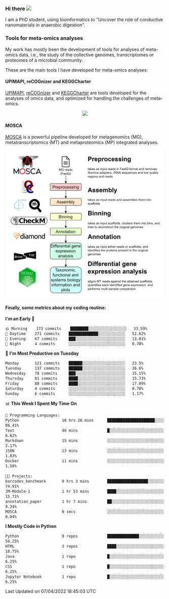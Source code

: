 ### Hi there <img src="https://media.giphy.com/media/hvRJCLFzcasrR4ia7z/giphy.gif" width="25px">

I am a PhD student, using bioinformatics to "Uncover the role of conductive nanomaterials in anaerobic digestion".

### Tools for meta-omics analyses

My work has mostly been the development of tools for analyses of meta-omics data, i.e., the study of the collective genomes, transcriptomes or proteomes of a microbial community.

These are the main tools I have developed for meta-omics analyses:

#### UPIMAPI, reCOGnizer and KEGGCharter

[UPIMAPI](https://github.com/iquasere/UPIMAPI), [reCOGnizer](https://github.com/iquasere/reCOGnizer) and [KEGGCharter](https://github.com/iquasere/KEGGCharter) are tools developed for the analyses of omics data, and optimized for handling the challenges of meta-omics.

<p align="center">
    <img src="assets/annotation_paper.png">
</p>

#### MOSCA

[MOSCA](https://github.com/iquasere/MOSCA) is a powerful pipeline developed for metagenomics (MG), metatranscriptomics (MT) and metaproteomics (MP) integrated analyses.

<p align="center">
    <img src="assets/mosca_workflow.png" align="center" width="700">
</p>


#### Finally, some metrics about my coding routine:

<!--START_SECTION:waka-->
**I'm an Early 🐤** 

```text
🌞 Morning    173 commits    ████████░░░░░░░░░░░░░░░░░   33.59% 
🌆 Daytime    271 commits    █████████████░░░░░░░░░░░░   52.62% 
🌃 Evening    67 commits     ███░░░░░░░░░░░░░░░░░░░░░░   13.01% 
🌙 Night      4 commits      ░░░░░░░░░░░░░░░░░░░░░░░░░   0.78%

```
📅 **I'm Most Productive on Tuesday** 

```text
Monday       121 commits    ██████░░░░░░░░░░░░░░░░░░░   23.5% 
Tuesday      137 commits    ██████░░░░░░░░░░░░░░░░░░░   26.6% 
Wednesday    78 commits     ███░░░░░░░░░░░░░░░░░░░░░░   15.15% 
Thursday     81 commits     ████░░░░░░░░░░░░░░░░░░░░░   15.73% 
Friday       88 commits     ████░░░░░░░░░░░░░░░░░░░░░   17.09% 
Saturday     4 commits      ░░░░░░░░░░░░░░░░░░░░░░░░░   0.78% 
Sunday       6 commits      ░░░░░░░░░░░░░░░░░░░░░░░░░   1.17%

```


📊 **This Week I Spent My Time On** 

```text
💬 Programming Languages: 
Python                   10 hrs 26 mins      █████████████████████░░░░   86.41% 
Text                     48 mins             █░░░░░░░░░░░░░░░░░░░░░░░░   6.62% 
Markdown                 15 mins             ░░░░░░░░░░░░░░░░░░░░░░░░░   2.17% 
JSON                     13 mins             ░░░░░░░░░░░░░░░░░░░░░░░░░   1.83% 
Docker                   11 mins             ░░░░░░░░░░░░░░░░░░░░░░░░░   1.58%

🐱‍💻 Projects: 
barcodes_benchmark       9 hrs 3 mins        ██████████████████░░░░░░░   74.91% 
JM-Module-1              1 hr 53 mins        ████░░░░░░░░░░░░░░░░░░░░░   15.71% 
annotation_paper         1 hr 7 mins         ██░░░░░░░░░░░░░░░░░░░░░░░   9.34% 
MOSCA                    0 secs              ░░░░░░░░░░░░░░░░░░░░░░░░░   0.04%

```

**I Mostly Code in Python** 

```text
Python                   9 repos             ██████████████░░░░░░░░░░░   56.25% 
HTML                     3 repos             ████░░░░░░░░░░░░░░░░░░░░░   18.75% 
Java                     1 repo              █░░░░░░░░░░░░░░░░░░░░░░░░   6.25% 
CSS                      1 repo              █░░░░░░░░░░░░░░░░░░░░░░░░   6.25% 
Jupyter Notebook         1 repo              █░░░░░░░░░░░░░░░░░░░░░░░░   6.25%

```



 Last Updated on 07/04/2022 18:45:03 UTC
<!--END_SECTION:waka-->
